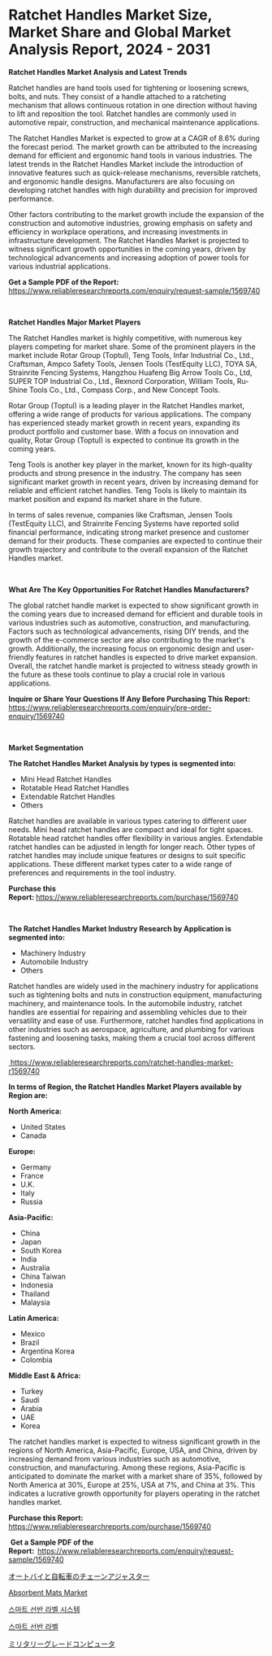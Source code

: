 <p><h1>Ratchet Handles Market Size, Market Share and Global Market Analysis Report, 2024 - 2031</h1></p><p><strong>Ratchet Handles Market Analysis and Latest Trends</strong></p>
<p><p>Ratchet handles are hand tools used for tightening or loosening screws, bolts, and nuts. They consist of a handle attached to a ratcheting mechanism that allows continuous rotation in one direction without having to lift and reposition the tool. Ratchet handles are commonly used in automotive repair, construction, and mechanical maintenance applications.</p><p>The Ratchet Handles Market is expected to grow at a CAGR of 8.6% during the forecast period. The market growth can be attributed to the increasing demand for efficient and ergonomic hand tools in various industries. The latest trends in the Ratchet Handles Market include the introduction of innovative features such as quick-release mechanisms, reversible ratchets, and ergonomic handle designs. Manufacturers are also focusing on developing ratchet handles with high durability and precision for improved performance.</p><p>Other factors contributing to the market growth include the expansion of the construction and automotive industries, growing emphasis on safety and efficiency in workplace operations, and increasing investments in infrastructure development. The Ratchet Handles Market is projected to witness significant growth opportunities in the coming years, driven by technological advancements and increasing adoption of power tools for various industrial applications.</p></p>
<p><strong>Get a Sample PDF of the Report:&nbsp;</strong> <a href="https://www.reliableresearchreports.com/enquiry/request-sample/1569740">https://www.reliableresearchreports.com/enquiry/request-sample/1569740</a></p>
<p>&nbsp;</p>
<p><strong>Ratchet Handles Major Market Players</strong></p>
<p><p>The Ratchet Handles market is highly competitive, with numerous key players competing for market share. Some of the prominent players in the market include Rotar Group (Toptul), Teng Tools, Infar Industrial Co., Ltd., Craftsman, Ampco Safety Tools, Jensen Tools (TestEquity LLC), TOYA SA, Strainrite Fencing Systems, Hangzhou Huafeng Big Arrow Tools Co., Ltd, SUPER TOP Industrial Co., Ltd., Rexnord Corporation, William Tools, Ru-Shine Tools Co., Ltd., Compass Corp., and New Concept Tools.</p><p>Rotar Group (Toptul) is a leading player in the Ratchet Handles market, offering a wide range of products for various applications. The company has experienced steady market growth in recent years, expanding its product portfolio and customer base. With a focus on innovation and quality, Rotar Group (Toptul) is expected to continue its growth in the coming years.</p><p>Teng Tools is another key player in the market, known for its high-quality products and strong presence in the industry. The company has seen significant market growth in recent years, driven by increasing demand for reliable and efficient ratchet handles. Teng Tools is likely to maintain its market position and expand its market share in the future.</p><p>In terms of sales revenue, companies like Craftsman, Jensen Tools (TestEquity LLC), and Strainrite Fencing Systems have reported solid financial performance, indicating strong market presence and customer demand for their products. These companies are expected to continue their growth trajectory and contribute to the overall expansion of the Ratchet Handles market.</p></p>
<p>&nbsp;</p>
<p><strong>What Are The Key Opportunities For Ratchet Handles Manufacturers?</strong></p>
<p><p>The global ratchet handle market is expected to show significant growth in the coming years due to increased demand for efficient and durable tools in various industries such as automotive, construction, and manufacturing. Factors such as technological advancements, rising DIY trends, and the growth of the e-commerce sector are also contributing to the market's growth. Additionally, the increasing focus on ergonomic design and user-friendly features in ratchet handles is expected to drive market expansion. Overall, the ratchet handle market is projected to witness steady growth in the future as these tools continue to play a crucial role in various applications.</p></p>
<p><strong>Inquire or Share Your Questions If Any Before Purchasing This Report:</strong> <a href="https://www.reliableresearchreports.com/enquiry/pre-order-enquiry/1569740">https://www.reliableresearchreports.com/enquiry/pre-order-enquiry/1569740</a></p>
<p>&nbsp;</p>
<p><strong>Market Segmentation</strong></p>
<p><strong>The Ratchet Handles Market Analysis by types is segmented into:</strong></p>
<p><ul><li>Mini Head Ratchet Handles</li><li>Rotatable Head Ratchet Handles</li><li>Extendable Ratchet Handles</li><li>Others</li></ul></p>
<p><p>Ratchet handles are available in various types catering to different user needs. Mini head ratchet handles are compact and ideal for tight spaces. Rotatable head ratchet handles offer flexibility in various angles. Extendable ratchet handles can be adjusted in length for longer reach. Other types of ratchet handles may include unique features or designs to suit specific applications. These different market types cater to a wide range of preferences and requirements in the tool industry.</p></p>
<p><strong>Purchase this Report:&nbsp;</strong><a href="https://www.reliableresearchreports.com/purchase/1569740">https://www.reliableresearchreports.com/purchase/1569740</a></p>
<p>&nbsp;</p>
<p><strong>The Ratchet Handles Market Industry Research by Application is segmented into:</strong></p>
<p><ul><li>Machinery Industry</li><li>Automobile Industry</li><li>Others</li></ul></p>
<p><p>Ratchet handles are widely used in the machinery industry for applications such as tightening bolts and nuts in construction equipment, manufacturing machinery, and maintenance tools. In the automobile industry, ratchet handles are essential for repairing and assembling vehicles due to their versatility and ease of use. Furthermore, ratchet handles find applications in other industries such as aerospace, agriculture, and plumbing for various fastening and loosening tasks, making them a crucial tool across different sectors.</p></p>
<p><a href="https://www.reliableresearchreports.com/ratchet-handles-market-r1569740">&nbsp;https://www.reliableresearchreports.com/ratchet-handles-market-r1569740</a></p>
<p><strong>In terms of Region, the Ratchet Handles Market Players available by Region are:</strong></p>
<p>
    <p> <strong> North America: </strong>
        <ul>
            <li>United States</li>
            <li>Canada</li>
        </ul>
        </p> 
    <p> <strong> Europe: </strong>
        <ul>
            <li>Germany</li>
            <li>France</li>
            <li>U.K.</li>
            <li>Italy</li>
            <li>Russia</li>
        </ul>
        </p> 
    <p> <strong> Asia-Pacific: </strong>
        <ul>
            <li>China</li>
            <li>Japan</li>
            <li>South Korea</li>
            <li>India</li>
            <li>Australia</li>
            <li>China Taiwan</li>
            <li>Indonesia</li>
            <li>Thailand</li>
            <li>Malaysia</li>
        </ul>
        </p> 
    <p> <strong> Latin America: </strong>
        <ul>
            <li>Mexico</li>
            <li>Brazil</li>
            <li>Argentina Korea</li>
            <li>Colombia</li>
        </ul>
        </p> 
    <p> <strong> Middle East & Africa: </strong>
        <ul>
            <li>Turkey</li>
            <li>Saudi</li>
            <li>Arabia</li>
            <li>UAE</li>
            <li>Korea</li>
        </ul>
    </p>
    </p>
<p><p>The ratchet handles market is expected to witness significant growth in the regions of North America, Asia-Pacific, Europe, USA, and China, driven by increasing demand from various industries such as automotive, construction, and manufacturing. Among these regions, Asia-Pacific is anticipated to dominate the market with a market share of 35%, followed by North America at 30%, Europe at 25%, USA at 7%, and China at 3%. This indicates a lucrative growth opportunity for players operating in the ratchet handles market.</p></p>
<p><strong>Purchase this Report: </strong><a href="https://www.reliableresearchreports.com/purchase/1569740">https://www.reliableresearchreports.com/purchase/1569740</a></p>
<p>&nbsp;<strong>Get a Sample PDF of the Report:&nbsp;&nbsp;</strong><a href="https://www.reliableresearchreports.com/enquiry/request-sample/1569740">https://www.reliableresearchreports.com/enquiry/request-sample/1569740</a></p>
<p><strong></strong></p>
<p><p><a href="https://github.com/RudyBoyer2017/Market-Research-Report-List-1/blob/main/5871591108594.md">オートバイと自転車のチェーンアジャスター</a></p><p><a href="https://github.com/seekum/Market-Research-Report-List-3/blob/main/absorbent-mats-market.md">Absorbent Mats Market</a></p><p><a href="https://github.com/admichael111/Market-Research-Report-List-1/blob/main/9296366103353.md">스마트 선반 라벨 시스템</a></p><p><a href="https://github.com/msujons1512/Market-Research-Report-List-1/blob/main/2063211103354.md">스마트 선반 라벨</a></p><p><a href="https://github.com/BrionnaBoyle/Market-Research-Report-List-1/blob/main/9427757108595.md">ミリタリーグレードコンピュータ</a></p></p>
